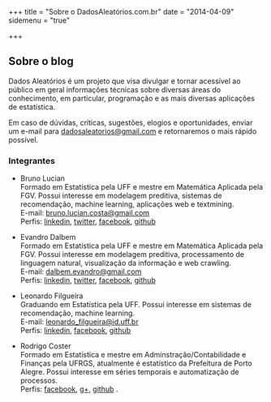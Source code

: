 +++
title = "Sobre o DadosAleatórios.com.br"
date = "2014-04-09"
sidemenu = "true"

+++

## Sobre o blog

Dados Aleatórios é um projeto que visa divulgar e tornar acessível ao público em geral informações técnicas sobre diversas áreas do conhecimento, em particular, programação e as mais diversas aplicações de estatística.

Em caso de dúvidas, críticas, sugestões, elogios e oportunidades, enviar um e-mail para dadosaleatorios@gmail.com e retornaremos o mais rápido possível.

### Integrantes

* Bruno Lucian  
Formado em Estatística pela UFF e mestre em Matemática Aplicada pela FGV. 
Possui interesse em modelagem preditiva, sistemas de recomendação, machine learning, aplicações web e textmining.  
E-mail: bruno.lucian.costa@gmail.com  
Perfis: [linkedin](https://www.linkedin.com/in/bruno-lucian-27338778/), [twitter](https://twitter.com/brunolucian), [facebook](https://www.facebook.com/bruno.lucian), [github](https://github.com/brunolucian) 

* Evandro Dalbem  
Formado em Estatística pela UFF e mestre em Matemática Aplicada pela FGV. 
Possui interesse em modelagem preditiva, processamento de linguagem natural, visualização da informação e web crawling.  
E-mail: dalbem.evandro@gmail.com  
Perfis: [linkedin](https://www.linkedin.com/in/evandro-lopes-ba89964a/), [twitter](https://twitter.com/Ding_and_Djong), [facebook](https://www.facebook.com/evandro.dalbem), [github](https://github.com/djongs) 

* Leonardo Filgueira  
Graduando em Estatística pela UFF.
Possui interesse em sistemas de recomendação, machine learning.  
E-mail: leonardo_filgueira@id.uff.br  
Perfis: [linkedin](https://www.linkedin.com/in/leonardo-filgueira-b1815b163/), [facebook](https://www.facebook.com/netododono), [github](https://github.com/leo-filgueira) 

* Rodrigo Coster  
Formado em Estatística e mestre em Adminstração/Contabilidade e Finanças pela UFRGS, atualmente é estatístico da Prefeitura de Porto Alegre.
Possui interesse em séries temporais e automatização de processos.  
Perfis: [facebook](https://www.facebook.com/rodrigo.coster), [g+](https://plus.google.com/+RodrigoCoster), [github](https://github.com/rcoster) .

